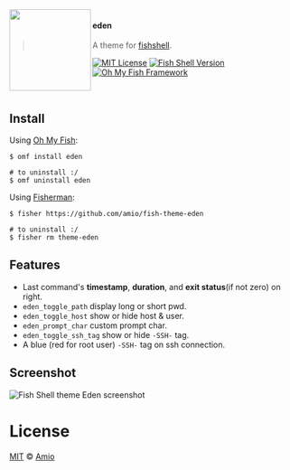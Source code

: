 <img src="https://cdn.rawgit.com/oh-my-fish/oh-my-fish/e4f1c2e0219a17e2c748b824004c8d0b38055c16/docs/logo.svg" align="left" width="144px" height="144px"/>

#### eden
> A theme for [fishshell][fish-link].

[![MIT License][license-badge]](/LICENSE)
[![Fish Shell Version][fish-badge]](http://fishshell.com)
[![Oh My Fish Framework][omf-badge]][omf-link]

<br/>

## Install

Using [Oh My Fish][omf-link]:
```shell
$ omf install eden

# to uninstall :/
$ omf uninstall eden
```

Using [Fisherman][fisher-link]:
```shell
$ fisher https://github.com/amio/fish-theme-eden

# to uninstall :/
$ fisher rm theme-eden
```

## Features

* Last command's **timestamp**, **duration**, and **exit status**(if not zero) on right.
* `eden_toggle_path` display long or short pwd.
* `eden_toggle_host` show or hide host & user.
* `eden_prompt_char` custom prompt char.
* `eden_toggle_ssh_tag` show or hide `-SSH-` tag.
* A blue (red for root user) `-SSH-` tag on ssh connection.

## Screenshot

![Fish Shell theme Eden screenshot](https://github.com/amio/fish-theme-eden/assets/215282/fd437f9b-acfe-473b-b6e6-fa28f92ff7c1)

# License

[MIT][mit] © [Amio][author]


[mit]:            http://opensource.org/licenses/MIT
[author]:         http://github.com/amio
[fish-link]:      http://fishshell.com/
[omf-link]:       https://github.com/oh-my-fish/oh-my-fish
[fisher-link]:    https://github.com/fisherman/fisherman
[omf-badge]:      https://flat.badgen.net/badge/Oh%20My%20Fish/Framework
[fish-badge]:     https://flat.badgen.net/badge/fish/v2.2.0
[license-badge]:  https://flat.badgen.net/badge/license/MIT
